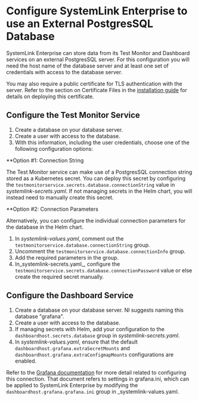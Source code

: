 # Configure SystemLink Enterprise to use an External PostgresSQL Database

SystemLink Enterprise can store data from its Test Monitor and Dashboard services on an external PostgresSQL server. For this configuration you will need the host name of the database server and at least one set of credentials with access to the database server.

You may also require a public certificate for TLS authentication with the server. Refer to the section on Certificate Files in the [installation guide](../installation-guide.md) for details on deploying this certificate.

## Configure the Test Monitor Service

1. Create a database on your database server.
2. Create a user with access to the database.
3. With this information, including the user credentials, choose one of the following configuration options:

**Option #1: Connection String

The Test Monitor service can make use of a PostgresSQL connection string stored as a Kubernetes secret. You can deploy this secret by configuring the `testmonitorservice.secrets.database.connectionString` value in _systemlink-secrets.yaml_. If not managing secrets in the Helm chart, you will instead need to manually create this secret.

**Option #2: Connection Parameters

Alternatively, you can configure the individual connection parameters for the database in the Helm chart.

1. In _systemlink-values.yaml_, comment out the `testmonitorservice.database.connectionString` group.
2. Uncomment the `testmonitorservice.database.connectionInfo` group.
3. Add the required parameters in the group.
4. In_systemlink-secrets.yaml_,  configure the `testmonitorservice.secrets.database.connectionPassword` value or else create the required secret manually.

## Configure the Dashboard Service

1. Create a database on your database server. NI suggests naming this database "grafana".
2. Create a user with access to the database.
3. If managing secrets with Helm, add your configuration to the `dashboardhost.secrets.database` group in _systemlink-secrets.yaml_.
4. In _systemlink-values.yaml_, ensure that the default `dashboardhost.grafana.extraSecretMounts` and `dashboardhost.grafana.extraConfigmapMounts` configurations are enabled.

Refer to the [Grafana documentation](https://grafana.com/docs/grafana/latest/administration/configuration/#database) for more detail related to configuring this connection. That document refers to settings in grafana.ini, which can be applied to SystemLink Enterprise by modifying the `dashboardhost.grafana.grafana.ini` group in _systemlink-values.yaml.
